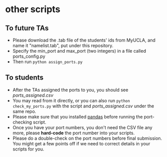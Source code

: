 # other scripts

## To future TAs
- Please download the .tab file of the students' ids from MyUCLA, and name it "namelist.tab", put under this repository.
- Specify the min_port and max_port (two integers) in a file called ports_config.py
- Then run ```python assign_ports.py```

## To students
- After the TAs assigned the ports to you, you should see *ports_assigned.csv*
- You may read from it directly, or you can also run ```python check_my_ports.py``` with the script and *ports_assigned.csv* under the same repo.
- Please make sure that you installed [pandas](https://pandas.pydata.org/docs/getting_started/install.html#installing-pandas) before running the port-checking script.
- Once you have your port numbers, you don't need the CSV file any more, please **hard-code** the port number into your scripts.
- Please do a double-check on the port numbers before final submission. You might get a few points off if we need to correct details in your scripts for you.